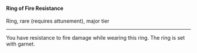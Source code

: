 #### Ring of Fire Resistance

Ring, rare (requires attunement), major tier

---

You have resistance to fire damage while wearing this ring. The ring is set with garnet.